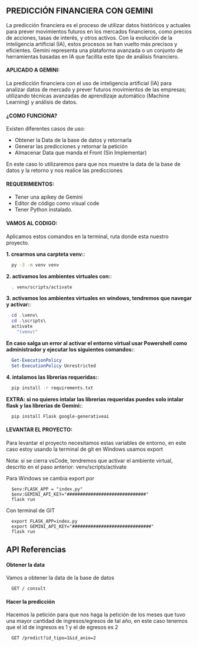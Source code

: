 
## PREDICCIÓN FINANCIERA CON GEMINI

La predicción financiera es el proceso de utilizar datos históricos y actuales para prever movimientos futuros en los mercados financieros, como precios de acciones, tasas de interés, y otros activos. Con la evolución de la inteligencia artificial (IA), estos procesos se han vuelto más precisos y eficientes. Gemini representa una plataforma avanzada o un conjunto de herramientas basadas en IA que facilita este tipo de análisis financiero.

#### APLICADO A GEMINI:
La predicción financiera con el uso de inteligencia artificial (IA) para analizar datos de mercado y prever futuros movimientos de las empresas; utilizando técnicas avanzadas de aprendizaje automático (Machine Learning) y análisis de datos.

#### ¿COMO FUNCIONA?
Existen diferentes casos de uso:
- Obtener la Data de la base de datos y retornarla
- Generar las predicciones y retornar la petición
- Almacenar Data que manda el Front (Sin Implementar)

En este caso lo utilizaremos para que nos muestre la data de la base de datos y la retorno y nos realice las predicciones

#### REQUERIMIENTOS:
-	Tener una apikey de Gemini
-	Editor de código como visual code
-	Tener Python instalado.

#### VAMOS AL CODIGO:
Aplicamos estos comandos en la terminal, ruta donde esta nuestro proyecto.

**1. crearmos una carpteta venv:**:
```bash
  py -3 -m venv venv
```

**2. activamos los ambientes virtuales con:**:
```bash
  . venv/scripts/activate
```

**3. activamos los ambientes virtuales en windows, tendremos que navegar y activar:**:
```PowerShell
  cd .\venv\
  cd .\scripts\
  activate
    "(venv)"
```

**En caso salga un error al activar el entorno virtual usar Powershell como administrador y ejecutar los siguientes comandos:**:
```PowerShell
  Get-ExecutionPolicy
  Set-ExecutionPolicy Unrestricted
```

**4. intalamos las librerias requeridas:**:
```bash
  pip install -r requirements.txt
```


**EXTRA: si no quieres intalar las librerias requeridas puedes solo intalar flask y las librerías de Gemini:**:
```bash
  pip install Flask google-generativeai
```




#### LEVANTAR EL PROYECTO:

Para levantar el proyecto necesitamos estas variables de entorno, en este caso estoy usando la terminal de git en Windows usamos export

Nota: si se cierra vsCode, tendremos que activar el ambiente virtual, descrito en el paso anterior: venv/scripts/actívate

Para Windows se cambia export por 
```shell
  $env:FLASK_APP = "index.py"
  $env:GEMINI_API_KEY="##############################"
  flask run
```


Con terminal de GIT
```shell
  export FLASK_APP=index.py 
  export GEMINI_API_KEY="##############################"
  flask run
```


## API Referencias

#### Obtener la data

Vamos a obtener la data de la base de datos

```http
  GET / consult
```

#### Hacer la predicción

Hacemos la petición para que nos haga la petición de los meses que tuvo una mayor cantidad de ingresos/egresos de tal año, en este caso tenemos que el id de ingresos es 1 y el de egresos es 2
```http
  GET /predict?id_tipo=1&id_anio=2
```

